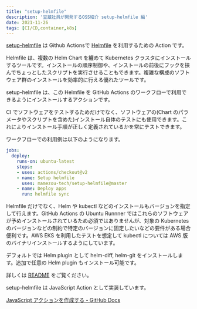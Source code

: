 ```yaml
---
title: "setup-helmfile"
description: '豆蔵社員が開発するOSS紹介 setup-helmfile 編'
date: 2021-11-26
tags: [CI/CD,container,k8s]
---
```

[setup-helmfile](https://github.com/mamezou-tech/setup-helmfile) は Github Actionsで [Helmfile](https://github.com/roboll/helmfile) を利用するための Action です。

Helmfile は、複数の Helm Chart を纏めて Kubernetes クラスタにインストールするツールです。インストールの順序制御や、インストールの前後にフックを挟んでちょっとしたスクリプトを実行させることもできます。複雑な構成のソフトウェア群のインストールを効率的に行える優れたツールです。

setup-helmfile は、この Helmfile を GitHub Actions のワークフローで利用できるようにインストールするアクションです。

CI でソフトウェアをテストするためだけでなく、ソフトウェアの(Chart のパラメータやスクリプトを含めた)インストール自体のテストにも使用できます。これによりインストール手順が正しく定義されているかを常にテストできます。

ワークフローでの利用例は以下のようになります。

```yaml
jobs:
  deploy:
    runs-on: ubuntu-latest
    steps:
    - uses: actions/checkout@v2
    - name: Setup helmfile
      uses: mamezou-tech/setup-helmfile@master
    - name: Deploy apps
      run: helmfile sync
```

Helmfile だけでなく、Helm や kubectl などのインストールもバージョンを指定して行えます。GitHub Actions の Ubuntu Runnner ではこれらのソフトウェアが予めインストールされているため必須ではありませんが、対象の Kubernetes のバージョンなどの制約で特定のバージョンに固定したいなどの要件がある場合便利です。AWS EKS を利用したテストを想定して kubectl については AWS 版のバイナリインストールするようにしています。

デフォルトでは Helm plugin として helm-diff, helm-git をインストールします。追加で任意の Helm plugin もインストール可能です。

詳しくは [README](https://github.com/mamezou-tech/setup-helmfile/blob/master/README.md) をご覧ください。

setup-helmfile は JavaScript Action として実装しています。

[JavaScript アクションを作成する - GitHub Docs](https://docs.github.com/ja/actions/creating-actions/creating-a-javascript-action)
